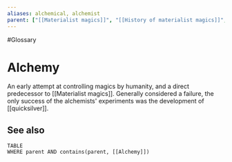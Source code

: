 ```yaml
---
aliases: alchemical, alchemist
parent: ["[[Materialist magics]]", "[[History of materialist magics]]", "[[Oremongers Guild]]"]
---
```

#Glossary 
# Alchemy

An early attempt at controlling magics by humanity, and a direct predecessor to [[Materialist magics]]. Generally considered a failure, the only success of the alchemists' experiments was the development of [[quicksilver]].

## See also
```dataview
TABLE
WHERE parent AND contains(parent, [[Alchemy]])
```
